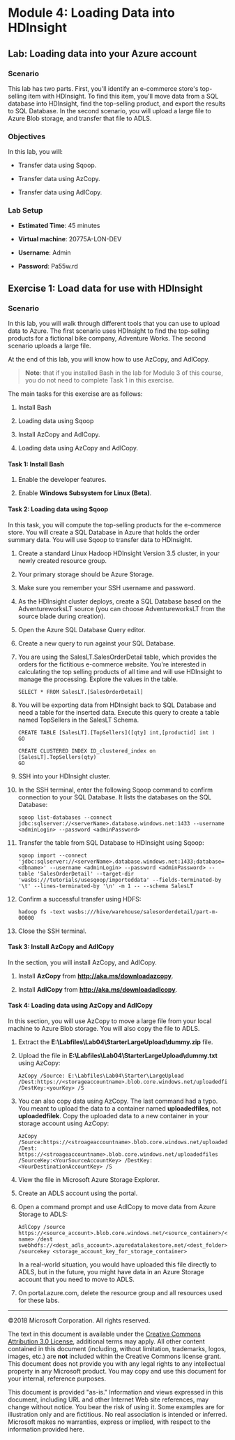 # Module 4: Loading Data into HDInsight

## Lab: Loading data into your Azure account

### Scenario

This lab has two parts. First, you'll identify an e-commerce store's top-selling item with HDInsight. To find this item, you'll move data from a SQL database into HDInsight, find the top-selling product, and export the results to SQL Database. In the second scenario, you will upload a large file to Azure Blob storage, and transfer that file to ADLS.

### Objectives

In this lab, you will:

-   Transfer data using Sqoop.

-   Transfer data using AzCopy.

-   Transfer data using AdlCopy.


### Lab Setup

-   **Estimated Time**: 45 minutes

-   **Virtual machine**: 20775A-LON-DEV

-   **Username**: Admin

-   **Password**: Pa55w.rd

## Exercise 1: Load data for use with HDInsight

### Scenario

In this lab, you will walk through different tools that you can use to upload data to Azure. The first scenario uses HDInsight to find the top-selling products for a fictional bike company, Adventure Works. The second scenario uploads a large file.

At the end of this lab, you will know how to use AzCopy, and AdlCopy.

>**Note**: that if you installed Bash in the lab for Module 3 of this course, you do not need to complete Task 1 in this exercise.

The main tasks for this exercise are as follows:

1. Install Bash

2. Loading data using Sqoop

3. Install AzCopy and AdlCopy.

4. Loading data using AzCopy and AdlCopy.

#### Task 1: Install Bash

1.  Enable the developer features.

2.  Enable **Windows Subsystem for Linux (Beta)**.

#### Task 2: Loading data using Sqoop

In this task, you will compute the top-selling products for the e-commerce store. You will create a SQL Database in Azure that holds the order summary data. You will use Sqoop to transfer data to HDInsight.

1.  Create a standard Linux Hadoop HDInsight Version 3.5 cluster, in your newly created resource group.

2.  Your primary storage should be Azure Storage.

3.  Make sure you remember your SSH username and password.

4.  As the HDInsight cluster deploys, create a SQL Database based on the AdventureworksLT source (you can choose AdventureworksLT from the source blade during creation).

5.  Open the Azure SQL Database Query editor.

6.  Create a new query to run against your SQL Database.

7.  You are using the SalesLT.SalesOrderDetail table, which provides the orders for the fictitious e-commerce website. You're interested in calculating the top selling products of all time and will use HDInsight to manage the processing. Explore the values in the table.
    ````
    SELECT * FROM SalesLT.[SalesOrderDetail]
    ````

8.  You will be exporting data from HDInsight back to SQL Database and need a table for the inserted data. Execute this query to create a table named TopSellers in the SalesLT Schema.
    ````
    CREATE TABLE [SalesLT].[TopSellers]([qty] int,[productid] int )
    GO

    CREATE CLUSTERED INDEX ID_clustered_index on [SalesLT].TopSellers(qty)
    GO
    ````

9.  SSH into your HDInsight cluster.

10. In the SSH terminal, enter the following Sqoop command to confirm connection to your SQL Database. It lists the databases on the SQL Database:
    ````
    sqoop list-databases --connect jdbc:sqlserver://<serverName>.database.windows.net:1433 --username <adminLogin> --password <adminPassword>
    ````

11. Transfer the table from SQL Database to HDInsight using Sqoop:
    ````
    sqoop import --connect 'jdbc:sqlserver://<serverName>.database.windows.net:1433;database=<dbname>' --username <adminLogin> --password <adminPassword> --table 'SalesOrderDetail' --target-dir 'wasbs:///tutorials/usesqoop/importeddata' --fields-terminated-by '\t' --lines-terminated-by '\n' -m 1 -- --schema SalesLT
    ````

12. Confirm a successful transfer using HDFS:
    ````
    hadoop fs -text wasbs:///hive/warehouse/salesorderdetail/part-m-00000
    ````

13. Close the SSH terminal.

#### Task 3: Install AzCopy and AdlCopy

In the section, you will install AzCopy, and AdlCopy.

1.  Install **AzCopy** from **http://aka.ms/downloadazcopy**.

2.  Install **AdlCopy** from **http://aka.ms/downloadadlcopy**.

#### Task 4: Loading data using AzCopy and AdlCopy

In this section, you will use AzCopy to move a large file from your local machine to Azure Blob storage. You will also copy the file to ADLS.

1.  Extract the **E:\\Labfiles\\Lab04\\StarterLargeUpload\\dummy.zip** file.

2.  Upload the file in **E:\\Labfiles\\Lab04\\StarterLargeUpload\\dummy.txt** using AzCopy:
    ````
    AzCopy /Source: E:\Labfiles\Lab04\Starter\LargeUpload /Dest:https://<storageaccountname>.blob.core.windows.net/uploadedfilek /DestKey:<yourKey> /S
    ````

3.  You can also copy data using AzCopy. The last command had a typo. You meant to upload the data to a container named **uploadedfiles**, not **uploadedfilek**. Copy the uploaded data to a new container in your storage account using AzCopy:
    ````
    AzCopy /Source:https://<stroageaccountname>.blob.core.windows.net/uploadedfilek /Dest: https://<stroageaccountname>.blob.core.windows.net/uploadedfiles /SourceKey:<YourSourceAccountKey> /DestKey:<YourDestinationAccountKey> /S
    ````

4.  View the file in Microsoft Azure Storage Explorer.

5.  Create an ADLS account using the portal.

6.  Open a command prompt and use AdlCopy to move data from Azure Storage to ADLS:
    ````
    AdlCopy /source https://<source_account>.blob.core.windows.net/<source_container>/<blob name> /dest swebhdfs://<dest_adls_account>.azuredatalakestore.net/<dest_folder>/ /sourcekey <storage_account_key_for_storage_container>
    ````

    In a real-world situation, you would have uploaded this file directly to ADLS, but in the future, you might have data in an Azure Storage account that you need to move to ADLS.

7.  On portal.azure.com, delete the resource group and all resources used for these labs.

---

©2018 Microsoft Corporation. All rights reserved.

The text in this document is available under the [Creative Commons Attribution 3.0 License](https://creativecommons.org/licenses/by/3.0/legalcode), additional terms may apply. All other content contained in this document (including, without limitation, trademarks, logos, images, etc.) are **not** included within the Creative Commons license grant. This document does not provide you with any legal rights to any intellectual property in any Microsoft product. You may copy and use this document for your internal, reference purposes.

This document is provided "as-is." Information and views expressed in this document, including URL and other Internet Web site references, may change without notice. You bear the risk of using it. Some examples are for illustration only and are fictitious. No real association is intended or inferred. Microsoft makes no warranties, express or implied, with respect to the information provided here.
